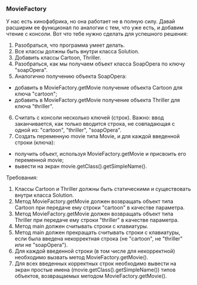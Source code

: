 
### MovieFactory

У нас есть кинофабрика, но она работает не в полную силу.
Давай расширим ее функционал по аналогии с тем, что уже есть, и добавим чтение с консоли.
Вот что тебе нужно сделать для успешного решения:
1. Разобраться, что программа умеет делать.
2. Все классы должны быть внутри класса Solution.
3. Добавить классы Cartoon, Thriller.
4. Разобраться, как мы получаем объект класса SoapOpera по ключу &quot;soapOpera&quot;.
5. Аналогично получению объекта SoapOpera:
- добавить в MovieFactory.getMovie получение объекта Cartoon для ключа &quot;cartoon&quot;;
- добавить в MovieFactory.getMovie получение объекта Thriller для ключа &quot;thriller&quot;.

6. Считать с консоли несколько ключей (строк).
Важно: ввод заканчивается, как только вводится строка, не совпадающая с одной из: &quot;cartoon&quot;, &quot;thriller&quot;, &quot;soapOpera&quot;.
7. Создать переменную movie типа Movie, и для каждой введенной строки (ключа):
- получить объект, используя MovieFactory.getMovie и присвоить его переменной movie;
- вывести на экран movie.getClass().getSimpleName().


Требования:
1.	Классы Cartoon и Thriller должны быть статическими и существовать внутри класса Solution.
2.	Метод MovieFactory.getMovie должен возвращать объект типа Cartoon при передаче ему строки &quot;cartoon&quot; в качестве параметра.
3.	Метод MovieFactory.getMovie должен возвращать объект типа Thriller при передаче ему строки &quot;thriller&quot; в качестве параметра.
4.	Метод main должен считывать строки с клавиатуры.
5.	Метод main должен прекращать считывать строки с клавиатуры, если была введена некорректная строка (не &quot;cartoon&quot;, не &quot;thriller&quot; или не &quot;soapOpera&quot;).
6.	Для каждой введенной строки (в том числе для некорректной) необходимо вызвать метод MovieFactory.getMovie().
7.	Для всех введенных корректных строк необходимо вывести на экран простые имена (movie.getClass().getSimpleName()) типов объектов, возвращаемых методом MovieFactory.getMovie().



